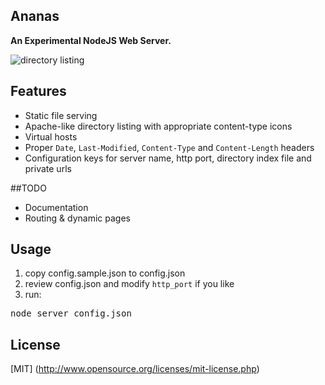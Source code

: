 ## Ananas
**An Experimental NodeJS Web Server.**

![directory listing](http://i.imgur.com/HFtxn.png)


## Features
- Static file serving
- Apache-like directory listing with appropriate content-type icons
- Virtual hosts
- Proper `Date`, `Last-Modified`, `Content-Type` and `Content-Length` headers
- Configuration keys for server name, http port, directory index file and private urls

##TODO
- Documentation
- Routing & dynamic pages

## Usage
1. copy config.sample.json to config.json
2. review config.json and modify `http_port` if you like
2. run:
<pre>node server config.json</pre>

## License
[MIT] (http://www.opensource.org/licenses/mit-license.php)
